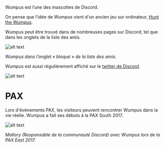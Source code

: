 <!-- TITLE: Wumpus -->

Wumpus est l’une des mascottes de Discord.

On pense que l’idée de Wumpus vient d'un ancien jeu sur ordinateur, [Hunt the Wumpus](https://fr.wikipedia.org/wiki/Chasse_au_Wumpus).

Wumpus peut être trouvé dans de nombreuses pages sur Discord, tel que dans les onglets de la liste des amis. 

![alt text](https://i.imgur.com/NFg8NKl.jpg)

*Wumpus dans l’onglet « bloqué » de la liste des amis.*

Wumpus est aussi régulièrement affiché sur le [twitter de Discord](https://twitter.com/discordapp).

![alt text](https://i.imgur.com/9rsvKZ8.png)
# PAX
Lors d'événements PAX, les visiteurs peuvent rencontrer Wumpus dans la vie réelle. Wumpus a fait ses débuts à la PAX South 2017.

![alt text](http://i.imgur.com/afGy7sg.jpg?1)

*Mallory (Responsable de la communauté Discord) avec Wumpus lors de la PAX East 2017.*